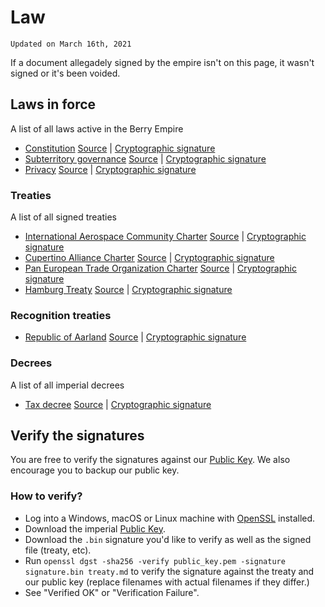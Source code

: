 # Law
`Updated on March 16th, 2021`

If a document allegadely signed by the empire isn't on this page, it wasn't signed or it's been voided.
## Laws in force
A list of all laws active in the Berry Empire
<ul class="law">
  <li>
    <span><a href="./constitution">Constitution</a></span>
    <span><a href="./constitution.md" download>Source</a> | <a href="./constitution.bin" download>Cryptographic signature</a></span>
  </li>
  <li>
    <span><a href="./territory">Subterritory governance</a></span>
    <span><a href="./territory.md" download>Source</a> | <a href="./territory.bin" download>Cryptographic signature</a></span>
  </li>
  <li>
    <span><a href="./privacy">Privacy</a></span>
    <span><a href="./privacy.md" download>Source</a> | <a href="./privacy.bin" download>Cryptographic signature</a></span>
  </li>
</ul>

### Treaties
A list of all signed treaties
<ul class="law">
  <li>
    <span><a href="./treaty/1_iac_charter.html">International Aerospace Community Charter</a></span>
    <span><a href="./treaty/1_iac_charter.md" download>Source</a> | <a href="./treaty/1_iac_charter.bin" download>Cryptographic signature</a></span>
  </li>
  <li>
    <span><a href="./treaty/2_ca_charter.html">Cupertino Alliance Charter</a></span>
    <span><a href="./treaty/2_ca_charter.md" download>Source</a> | <a href="./treaty/2_ca_charter.bin" download>Cryptographic signature</a></span>
  </li>
  <li>
    <span><a href="./treaty/3_peto_charter.html">Pan European Trade Organization Charter</a></span>
    <span><a href="./treaty/3_peto_charter.md" download>Source</a> | <a href="./treaty/3_peto_charter.bin" download>Cryptographic signature</a></span>
  </li>
  <li>
    <span><a href="./treaty/4_hamburg.html">Hamburg Treaty</a></span>
    <span><a href="./treaty/4_hamburg.md" download>Source</a> | <a href="./treaty/4_hamburg.bin" download>Cryptographic signature</a></span>
  </li>
</ul>

### Recognition treaties
<ul class="law">
  <li>
    <span><a href="./recognition/aarland.html">Republic of Aarland</a></span>
    <span><a href="./recognition/aarland.md" download>Source</a> | <a href="./recognition/aarland.bin" download>Cryptographic signature</a></span>
  </li>
</ul>

### Decrees
A list of all imperial decrees
<ul class="law">
  <li>
    <span><a href="./decree/tax.html">Tax decree</a></span>
    <span><a href="./decree/tax.md" download>Source</a> | <a href="./decree/tax.bin" download>Cryptographic signature</a></span>
  </li>
</ul>

## Verify the signatures
You are free to verify the signatures against our <a href="./public_key.pem">Public Key</a>.
We also encourage you to backup our public key.

### How to verify?

- Log into a Windows, macOS or Linux machine with <a href="https://www.openssl.org/">OpenSSL</a> installed.
- Download the imperial <a href="./public_key.pem">Public Key</a>.
- Download the `.bin` signature you'd like to verify as well as the signed file (treaty, etc).
- Run `openssl dgst -sha256 -verify public_key.pem -signature signature.bin treaty.md` to verify the signature against the treaty and our public key (replace filenames with actual filenames if they differ.)
- See "Verified OK" or "Verification Failure".
